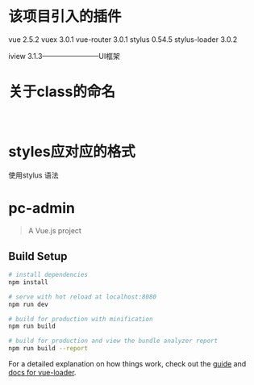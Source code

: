 # 该项目引入的插件
vue 2.5.2
vuex 3.0.1
vue-router 3.0.1
stylus 0.54.5
stylus-loader 3.0.2

iview 3.1.3————————UI框架
# 关于class的命名
<div class="index">
  <div class="index-div"></div>
  <h1 class="index-title"></h1>
  <img class="index-img" />
</div>

# styles应对应的格式
使用stylus 语法 
<style lang="stylus" scoped>
#app
  font-family 'Avenir', Helvetica, Arial, sans-serif
  -webkit-font-smoothing antialiased
  -moz-osx-font-smoothing grayscale
  text-align center
  color #2c3e50
  margin-top 60px
  .app-img
    width 100%
  
</style>

# pc-admin

> A Vue.js project

## Build Setup

``` bash
# install dependencies
npm install

# serve with hot reload at localhost:8080
npm run dev

# build for production with minification
npm run build

# build for production and view the bundle analyzer report
npm run build --report
```

For a detailed explanation on how things work, check out the [guide](http://vuejs-templates.github.io/webpack/) and [docs for vue-loader](http://vuejs.github.io/vue-loader).
